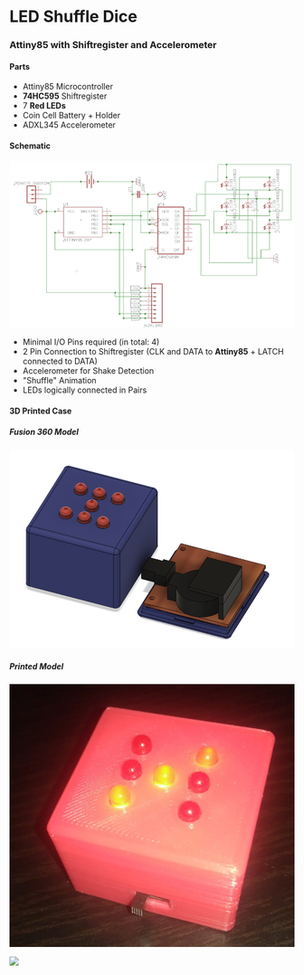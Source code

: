 # LED Shuffle Dice
### Attiny85 with Shiftregister and Accelerometer
#### Parts
* Attiny85 Microcontroller
* **74HC595** Shiftregister
* 7 **Red LEDs**
* Coin Cell Battery + Holder
* ADXL345 Accelerometer
#### Schematic
![Schematic](./doc/schematic.PNG)
* Minimal I/O Pins required (in total: 4)
* 2 Pin Connection to Shiftregister (CLK and DATA to **Attiny85** + LATCH connected to DATA)
* Accelerometer for Shake Detection
* "Shuffle" Animation
* LEDs logically connected in Pairs


#### 3D Printed Case

##### Fusion 360 Model
![3D Case](./doc/case.png)


##### Printed Model
![3D Case Print](./doc/case_print.jpeg)

<img src="/doc/shuffle.gif" width="400px" >